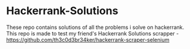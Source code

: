 # Hackerrank-Solutions
These repo contains solutions of all the problems i solve on hackerrank.    
This repo is made to test my friend's Hackerrank Solutions scrapper -https://github.com/th3c0d3br34ker/hackerrank-scraper-selenium

